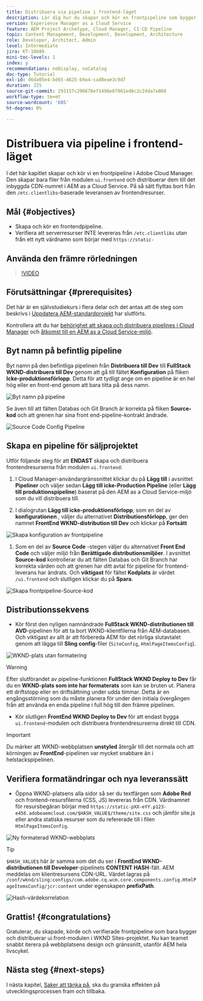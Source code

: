 ```yaml
---
title: Distribuera via pipeline i frontend-läget
description: Lär dig hur du skapar och kör en frontpipeline som bygger frontendresurser och distribuerar till det inbyggda CDN i AEM as a Cloud Service.
version: Experience Manager as a Cloud Service
feature: AEM Project Archetype, Cloud Manager, CI-CD Pipeline
topic: Content Management, Development, Development, Architecture
role: Developer, Architect, Admin
level: Intermediate
jira: KT-10689
mini-toc-levels: 1
index: y
recommendations: noDisplay, noCatalog
doc-type: Tutorial
exl-id: d6da05e4-bd65-4625-b9a4-cad8eae3c9d7
duration: 225
source-git-commit: 293157c296676ef1496e6f861ed8c2c24da7e068
workflow-type: tm+mt
source-wordcount: '685'
ht-degree: 0%

---
```


# Distribuera via pipeline i frontend-läget

I det här kapitlet skapar och kör vi en frontpipeline i Adobe Cloud Manager. Den skapar bara filer från modulen `ui.frontend` och distribuerar dem till det inbyggda CDN-numret i AEM as a Cloud Service. På så sätt flyttas bort från den `/etc.clientlibs`-baserade leveransen av frontendresurser.


## Mål {#objectives}

* Skapa och kör en frontendpipeline.
* Verifiera att serverresurser INTE levereras från `/etc.clientlibs` utan från ett nytt värdnamn som börjar med `https://static-`

## Använda den främre rörledningen

>[!VIDEO](https://video.tv.adobe.com/v/3409420?quality=12&learn=on)

## Förutsättningar {#prerequisites}

Det här är en självstudiekurs i flera delar och det antas att de steg som beskrivs i [Uppdatera AEM-standardprojekt](./update-project.md) har slutförts.

Kontrollera att du har [behörighet att skapa och distribuera pipelines i Cloud Manager](https://experienceleague.adobe.com/docs/experience-manager-cloud-manager/content/requirements/users-and-roles.html?lang=sv-SE#role-definitions) och [åtkomst till en AEM as a Cloud Service-miljö](https://experienceleague.adobe.com/docs/experience-manager-cloud-service/content/implementing/using-cloud-manager/manage-environments.html?lang=sv-SE).

## Byt namn på befintlig pipeline

Byt namn på den befintliga pipelinen från __Distribuera till Dev__ till __FullStack WKND-distribuera till Dev__ genom att gå till fältet __Konfiguration__ på fliken __Icke-produktionsförlopp__. Detta för att tydligt ange om en pipeline är en hel hög eller en front-end genom att bara titta på dess namn.

![Byt namn på pipeline](assets/fullstack-wknd-deploy-dev-pipeline.png)


Se även till att fälten Databas och Git Branch är korrekta på fliken __Source-kod__ och att grenen har sina front end-pipeline-kontrakt ändrade.

![Source Code Config Pipeline](assets/fullstack-wknd-source-code-config.png)


## Skapa en pipeline för säljprojektet

Utför följande steg för att __ENDAST__ skapa och distribuera frontendresurserna från modulen `ui.frontend`:

1. I Cloud Manager-användargränssnittet klickar du på __Lägg till__ i avsnittet __Pipeliner__ och väljer sedan __Lägg till icke-Production Pipeline__ (eller __Lägg till produktionspipeline__) baserat på den AEM as a Cloud Service-miljö som du vill distribuera till.

1. I dialogrutan __Lägg till icke-produktionsförlopp__, som en del av __konfigurationen__ , väljer du alternativet __Distributionsförlopp__, ger den namnet __FrontEnd WKND-distribution till Dev__ och klickar på __Fortsätt__

![Skapa konfiguration av frontpipeline](assets/create-frontend-pipeline-configs.png)

1. Som en del av __Source Code__ -stegen väljer du alternativet __Front End Code__ och väljer miljö från __Berättigade distributionsmiljöer__. I avsnittet __Source-kod__ kontrollerar du att fälten Databas och Git Branch har korrekta värden och att grenen har ditt avtal för pipeline för frontend-leverans har ändrats.
Och __viktigast__ för fältet __Kodplats__ är värdet `/ui.frontend` och slutligen klickar du på __Spara__.

![Skapa frontpipeline-Source-kod](assets/create-frontend-pipeline-source-code.png)


## Distributionssekvens

* Kör först den nyligen namnändrade __FullStack WKND-distributionen till AVD__-pipelinen för att ta bort WKND-klientfilerna från AEM-databasen. Och viktigast av allt är att förbereda AEM för det rörliga slutavtalet genom att lägga till __Sling config__-filer (`SiteConfig`, `HtmlPageItemsConfig`).

![WKND-plats utan formatering](assets/unstyled-wknd-site.png)

>[!WARNING]
>
>Efter slutförandet av pipeline-funktionen __FullStack WKND Deploy to Dev__ får du en __WKND-plats som inte har formaterats__ som kan se bruten ut. Planera ett driftstopp eller en driftsättning under udda timmar. Detta är en engångsstörning som du måste planera för under den initiala övergången från att använda en enda pipeline i full hög till den främre pipelinen.


* Kör slutligen __FrontEnd WKND Deploy to Dev__ för att endast bygga `ui.frontend`-modulen och distribuera frontendresurserna direkt till CDN.

>[!IMPORTANT]
>
>Du märker att WKND-webbplatsen __unstyled__ återgår till det normala och att körningen av __FrontEnd__-pipelinen var mycket snabbare än i helstackspipelinen.

## Verifiera formatändringar och nya leveranssätt

* Öppna WKND-platsens alla sidor så ser du textfärgen som __Adobe Red__ och frontend-resursfilerna (CSS, JS) levereras från CDN. Värdnamnet för resursbegäran börjar med `https://static-pXX-eYY.p123-e456.adobeaemcloud.com/$HASH_VALUE$/theme/site.css` och jämför site.js eller andra statiska resurser som du refererade till i filen `HtmlPageItemsConfig`.


![Ny formaterad WKND-webbplats](assets/newly-styled-wknd-site.png)



>[!TIP]
>
>`$HASH_VALUE$` här är samma som det du ser i __FrontEnd WKND-distributionen till Developer__-pipelinets __CONTENT HASH__-fält. AEM meddelas om klientresursens CDN-URL. Värdet lagras på `/conf/wknd/sling:configs/com.adobe.cq.wcm.core.components.config.HtmlPageItemsConfig/jcr:content` under egenskapen __prefixPath__.


![Hash-värdekorrelation](assets/hash-value-correlartion.png)



## Grattis! {#congratulations}

Gratulerar, du skapade, körde och verifierade frontpipeline som bara bygger och distribuerar ui.front-modulen i WKND Sites-projektet. Nu kan teamet snabbt iterera på webbplatsens design och gränssnitt, utanför AEM hela livscykel.

## Nästa steg {#next-steps}

I nästa kapitel, [Saker att tänka på](considerations.md), ska du granska effekten på utvecklingsprocessen fram och tillbaka.
